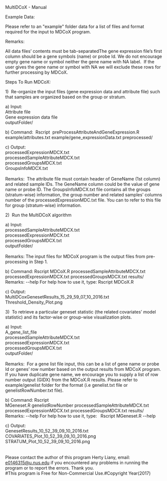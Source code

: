 MultiDCoX - Manual

Example Data:

Please refer to an "example" folder data for a list of files and format required for the input to MDCoX program.

Remarks:

All data files’ contents must be tab-separatedThe gene expression file’s first column should be a gene symbols (name) or probe Id. We do not encourage empty gene name or symbol neither the gene name with NA label.  If the user gives the gene name or symbol with NA we will exclude these rows for further processing by MDCoX.

Steps To Run MDCoX:

1)  Re-organize the input files (gene expression data and attribute file) such that samples are organized based on the group or stratum.

a) Input: <br />
Attribute file<br />
Gene expression data file <br />
outputFolder/ <br />

b) Command:  Rscript  preProcessAttributeAndGeneExpression.R example/attributes.txt example/gene_expressionData.txt preprocessed/

c) Output:<br />
processedExpressionMDCX.txt <br />
processedSampleAttributeMDCX.txt <br />
processedGroupsMDCX.txt<br />
GroupsInfoMDCX.txt<br />
<br />Remarks:  The attribute file must contain header of GeneName (1st column) and related sample IDs. The GeneName column could be the value of gene name or probe ID. The GroupsInfoMDCX.txt file contains all the groups (stratum-wise) information, the group number and related samples’ columns number of the processedExpressionMDC.txt file. You can to refer to this file for group (stratum-wise) information.

2)  Run the MultiDCoX algorithm

a) Input:<br />
processedSampleAttributeMDCX.txt<br />
processedExpressionMDCX.txt<br />
processedGroupsMDCX.txt<br />
outputFolder/ <br />
<br />Remarks: The input files for MDCoX program is the output files from pre-processing in Step 1.

b) Command: Rscript MDCoX.R processedSampleAttributeMDCX.txt processedExpressionMDCX.txt processedGroupsMDCX.txt results/ 
<br />Remarks:  --help For help how to use it, type: Rscript MDCoX.R

c) Output:<br />
MultiDCoxGenesetResults_15_29_59_07_10_2016.txt<br />
Threshold_Density_Plot.png<br />

3)  To retrieve a particular geneset statistic (the related covariates’ model statistic) and its factor-wise or group-wise visualization plots.

a) Input:  <br />
A_gene_list_file<br />
processedSampleAttributeMDCX.txt <br />
processedExpressionMDCX.txt<br />
processedGroupsMDCX.txt <br />
outputFolder/
<br /><br />Remarks:  For a gene list file input, this can be a list of gene name or probe Id or genes’ row number based on the output results from MDCoX program. If you have duplicate gene name, we encourage you to supply a list of row number output (GIDX) from the MDCoX.R results. Please refer to example/genelist folder for the format (i.e genelist.txt file or genelistRowNumber.txt file).

b) Command: Rscript MGeneset.R genelistRowNumber processedSampleAttributeMDCX.txt processedExpressionMDCX.txt processedGroupsMDCX.txt results/
<br />Remarks:  --help For help how to use it, type:   Rscript MGeneset.R --help

c) Output:  <br />
GenesetResults_10_52_39_09_10_2016.txt  <br />
COVARIATES_Plot_10_52_39_09_10_2016.png  <br />
STRATUM_Plot_10_52_39_09_10_2016.png
<br />
<br />
<br />
Please contact the author of this program Herty Liany, email: e0146315@u.nus.edu if you encountered any problems in running the program or to report the errors. Thank you.
<br />#This program is Free for Non-Commercial Use.#Copyright Year(2017)
